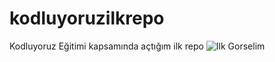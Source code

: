 # kodluyoruzilkrepo
Kodluyoruz Eğitimi kapsamında açtığım ilk repo
![Ilk Gorselim](https://picsum.photos/200)
